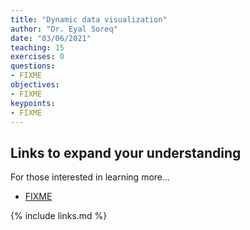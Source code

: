 ```yaml
---
title: "Dynamic data visualization"
author: "Dr. Eyal Soreq" 
date: "03/06/2021"
teaching: 15
exercises: 0
questions:
- FIXME
objectives:
- FIXME
keypoints:
- FIXME
---
```



## Links to expand your understanding 

For those interested in learning more...

- [FIXME](https://learn.datacamp.com/courses/conda-essentials)

{% include links.md %}